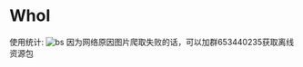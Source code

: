 # WhoI
使用统计: 
![bs](https://bstats.org/signatures/bukkit/WhoI.svg)
因为网络原因图片爬取失败的话，可以加群653440235获取离线资源包
